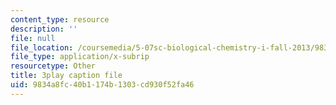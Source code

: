 ```yaml
---
content_type: resource
description: ''
file: null
file_location: /coursemedia/5-07sc-biological-chemistry-i-fall-2013/9834a8fc40b1174b1303cd930f52fa46_6MaMdzo416w.srt
file_type: application/x-subrip
resourcetype: Other
title: 3play caption file
uid: 9834a8fc-40b1-174b-1303-cd930f52fa46
---
```

